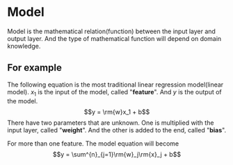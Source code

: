 # Model

Model is the mathematical relation(function) between the input layer and output layer. And the type of mathematical function will depend on domain knowledge.

## For example

The following equation is the most traditional linear regression model(linear model). $x_1$ is the input of the model, called "**feature**". And $y$ is the output of the model.
$$y = \rm{w}x_1 + b$$
There have two parameters that are unknown. One is multiplied with the input layer, called "**weight**". And the other is added to the end, called "**bias**".

For more than one feature. The model equation will become
$$y = \sum^{n}_{j=1}\rm{w}_j\rm{x}_j + b$$
